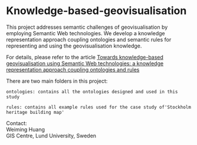 # Knowledge-based-geovisualisation
This project addresses semantic challenges of geovisualisation by employing Semantic Web technologies. We develop a knowledge representation approach coupling ontologies and semantic rules for representing and using the geovisualisation knowledge.

For details, please refer to the article [Towards knowledge-based geovisualisation using Semantic Web technologies: a knowledge representation approach coupling ontologies and rules]( https://doi.org/10.1080/17538947.2019.1604835)

There are two main folders in this project:

	ontologies: contains all the ontologies designed and used in this study
	
	rules: contains all example rules used for the case study of'Stockholm heritage building map'
	
Contact:<br />
	Weiming Huang<br />
	GIS Centre, Lund University, Sweden
